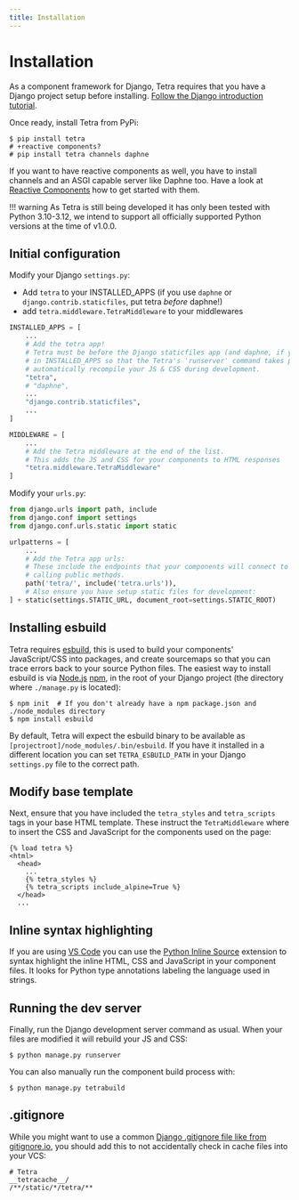 ```yaml
---
title: Installation
---
```


# Installation

As a component framework for Django, Tetra requires that you have a Django project setup before installing. [Follow the Django introduction tutorial](https://docs.djangoproject.com/en/4.2/intro/tutorial01/).

Once ready, install Tetra from PyPi:

```
$ pip install tetra
# +reactive components?
# pip install tetra channels daphne
```

If you want to have reactive components as well, you have to install channels and an ASGI capable server like Daphne too. Have a look at [Reactive Components](reactive-components.md) how to get started with them.

!!! warning
    As Tetra is still being developed it has only been tested with Python 3.10-3.12, we intend to support all officially supported Python versions at the time of v1.0.0.

## Initial configuration

Modify your Django `settings.py`:

* Add `tetra` to your INSTALLED_APPS (if you use `daphne` or `django.contrib.staticfiles`, put tetra *before* daphne!)
* add `tetra.middleware.TetraMiddleware` to your middlewares

``` python
INSTALLED_APPS = [
    ...
    # Add the tetra app!
    # Tetra must be before the Django staticfiles app (and daphne, if you use it) 
    # in INSTALLED_APPS so that the Tetra's 'runserver' command takes precedence as it will 
    # automatically recompile your JS & CSS during development.
    "tetra",
    # "daphne",
    ...
    "django.contrib.staticfiles",
    ...
]

MIDDLEWARE = [
    ...
    # Add the Tetra middleware at the end of the list.
    # This adds the JS and CSS for your components to HTML responses
    "tetra.middleware.TetraMiddleware"
]
```

Modify your `urls.py`:

``` python
from django.urls import path, include
from django.conf import settings
from django.conf.urls.static import static

urlpatterns = [
    ...
    # Add the Tetra app urls:
    # These include the endpoints that your components will connect to when 
    # calling public methods.
    path('tetra/', include('tetra.urls')),
    # Also ensure you have setup static files for development:
] + static(settings.STATIC_URL, document_root=settings.STATIC_ROOT)
```

## Installing esbuild

Tetra requires [esbuild](https://esbuild.github.io), this is used to build your components' JavaScript/CSS into packages, and create sourcemaps so that you can trace errors back to your source Python files. The easiest way to install esbuild is via [Node.js](https://nodejs.org) [npm](https://www.npmjs.com), in the root of your Django project (the directory where `./manage.py` is located):

```
$ npm init  # If you don't already have a npm package.json and ./node_modules directory
$ npm install esbuild
```

By default, Tetra will expect the esbuild binary to be available as `[projectroot]/node_modules/.bin/esbuild`. If you have it installed in a different location you can set `TETRA_ESBUILD_PATH` in your Django `settings.py` file to the correct path.

## Modify base template

Next, ensure that you have included the `tetra_styles` and `tetra_scripts` tags in your base HTML template. These instruct the `TetraMiddleware` where to insert the CSS and JavaScript for the components used on the page:

``` django
{% load tetra %}
<html>
  <head>
    ...
    {% tetra_styles %}
    {% tetra_scripts include_alpine=True %}
  </head>
  ...
```

## Inline syntax highlighting

If you are using [VS Code](https://code.visualstudio.com) you can use the [Python Inline Source](https://marketplace.visualstudio.com/items?itemName=samwillis.python-inline-source) extension to syntax highlight the inline HTML, CSS and JavaScript in your component files. It looks for Python type annotations labeling the language used in strings.

## Running the dev server

Finally, run the Django development server command as usual. When your files are modified it will rebuild your JS and CSS:

```
$ python manage.py runserver
```

You can also manually run the component build process with:

```
$ python manage.py tetrabuild
```

## .gitignore

While you might want to use a common [Django .gitignore file like from gitignore.io](https://www.toptal.com/developers/gitignore/api/django), you should add this to not accidentally check in cache files into your VCS:

```
# Tetra
__tetracache__/
/**/static/*/tetra/**
```